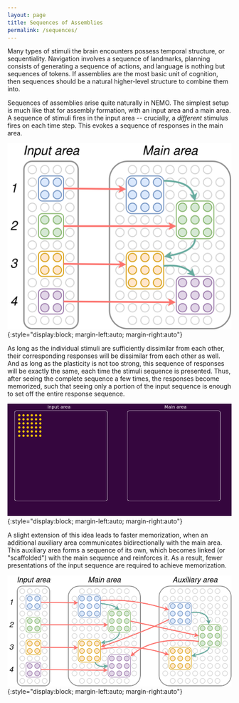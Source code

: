 ```yaml
---
layout: page
title: Sequences of Assemblies
permalink: /sequences/
---
```


Many types of stimuli the brain encounters possess temporal structure, or sequentiality. Navigation involves a sequence of landmarks, planning consists of generating a sequence of actions, and language is nothing but sequences of tokens. If assemblies are the most basic unit of cognition, then sequences should be a natural higher-level structure to combine them into.

Sequences of assemblies arise quite naturally in NEMO. The simplest setup is much like that for assembly formation, with an input area and a main area. A sequence of stimuli fires in the input area -- crucially, a *different* stimulus fires on each time step. This evokes a sequence of responses in the main area.

![The setup for forming a sequence of assemblies](https://raw.githubusercontent.com/mdabagia/nemo/master/docs/assets/images/simple_seq.png){:style="display:block; margin-left:auto; margin-right:auto"}

As long as the individual stimuli are sufficiently dissimilar from each other, their corresponding responses will be dissimilar from each other as well. And as long as the plasticity is not too strong, this sequence of responses will be exactly the same, each time the stimuli sequence is presented. Thus, after seeing the complete sequence a few times, the responses become memorized, such that seeing only a portion of the input sequence is enough to set off the entire response sequence.

![An animation of sequence memorization](https://raw.githubusercontent.com/mdabagia/nemo/master/docs/assets/images/seq_animation.gif){:style="display:block; margin-left:auto; margin-right:auto"}

A slight extension of this idea leads to faster memorization, when an additional auxiliary area communicates bidirectionally with the main area. This auxiliary area forms a sequence of its own, which becomes linked (or "scaffolded") with the main sequence and reinforces it. As a result, fewer presentations of the input sequence are required to achieve memorization.

![The setup for forming a scaffolded sequence of assemblies](https://raw.githubusercontent.com/mdabagia/nemo/master/docs/assets/images/scaffold_seq.png){:style="display:block; margin-left:auto; margin-right:auto"}
